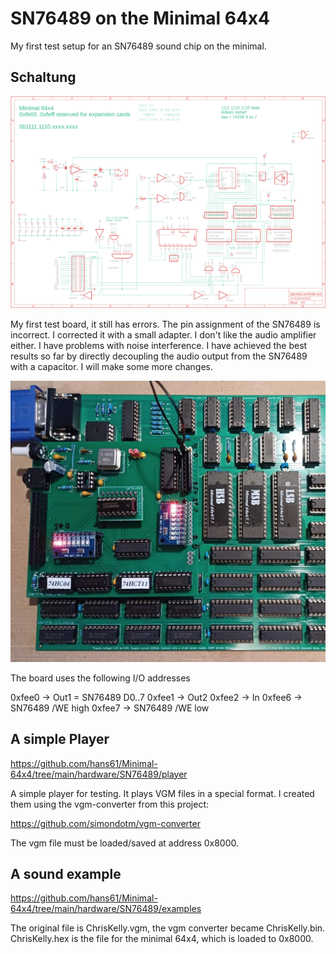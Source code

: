 # SN76489 on the Minimal 64x4

My first test setup for an SN76489 sound chip on the minimal.

## Schaltung
![schematic](eagle/20240311-sn76489-ver1.sch.png)

My first test board, it still has errors. The pin assignment of the SN76489 is incorrect.
I corrected it with a small adapter.
I don't like the audio amplifier either. I have problems with noise interference.
I have achieved the best results so far by directly decoupling the audio output from the SN76489 with a capacitor.
I will make some more changes.

![first board](eagle/test-board.jpg)

The board uses the following I/O addresses

0xfee0 -> Out1 = SN76489 D0..7
0xfee1 -> Out2
0xfee2 -> In
0xfee6 -> SN76489 /WE high
0xfee7 -> SN76489 /WE low

## A simple Player

https://github.com/hans61/Minimal-64x4/tree/main/hardware/SN76489/player

A simple player for testing. It plays VGM files in a special format.
I created them using the vgm-converter from this project:

https://github.com/simondotm/vgm-converter

The vgm file must be loaded/saved at address 0x8000.

## A sound example

https://github.com/hans61/Minimal-64x4/tree/main/hardware/SN76489/examples

The original file is ChrisKelly.vgm, the vgm converter became ChrisKelly.bin.
ChrisKelly.hex is the file for the minimal 64x4, which is loaded to 0x8000.
